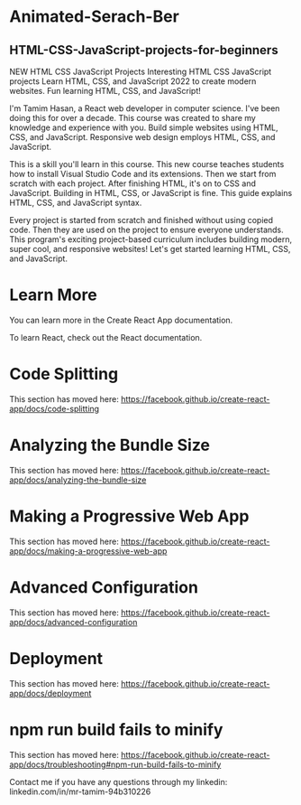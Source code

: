 # Animated-Serach-Ber


## HTML-CSS-JavaScript-projects-for-beginners

NEW HTML CSS JavaScript Projects Interesting HTML CSS JavaScript projects Learn HTML, CSS, and JavaScript 2022 to create modern websites. Fun learning HTML, CSS, and JavaScript!

I'm Tamim Hasan, a React web developer in computer science. I've been doing this for over a decade. This course was created to share my knowledge and experience with you. Build simple websites using HTML, CSS, and JavaScript. Responsive web design employs HTML, CSS, and JavaScript. 

This is a skill you'll learn in this course. This new course teaches students how to install Visual Studio Code and its extensions. Then we start from scratch with each project. After finishing HTML, it's on to CSS and JavaScript. Building in HTML, CSS, or JavaScript is fine. This guide explains HTML, CSS, and JavaScript syntax.

Every project is started from scratch and finished without using copied code. Then they are used on the project to ensure everyone understands. This program's exciting project-based curriculum includes building modern, super cool, and responsive websites! Let's get started learning HTML, CSS, and JavaScript.



# Learn More

You can learn more in the Create React App documentation.

To learn React, check out the React documentation.

# Code Splitting

This section has moved here: https://facebook.github.io/create-react-app/docs/code-splitting

# Analyzing the Bundle Size

This section has moved here: https://facebook.github.io/create-react-app/docs/analyzing-the-bundle-size


# Making a Progressive Web App

This section has moved here: https://facebook.github.io/create-react-app/docs/making-a-progressive-web-app


# Advanced Configuration

This section has moved here: https://facebook.github.io/create-react-app/docs/advanced-configuration


# Deployment

This section has moved here: https://facebook.github.io/create-react-app/docs/deployment


# npm run build fails to minify

This section has moved here: https://facebook.github.io/create-react-app/docs/troubleshooting#npm-run-build-fails-to-minify

Contact me if you have any questions through my linkedin: linkedin.com/in/mr-tamim-94b310226

